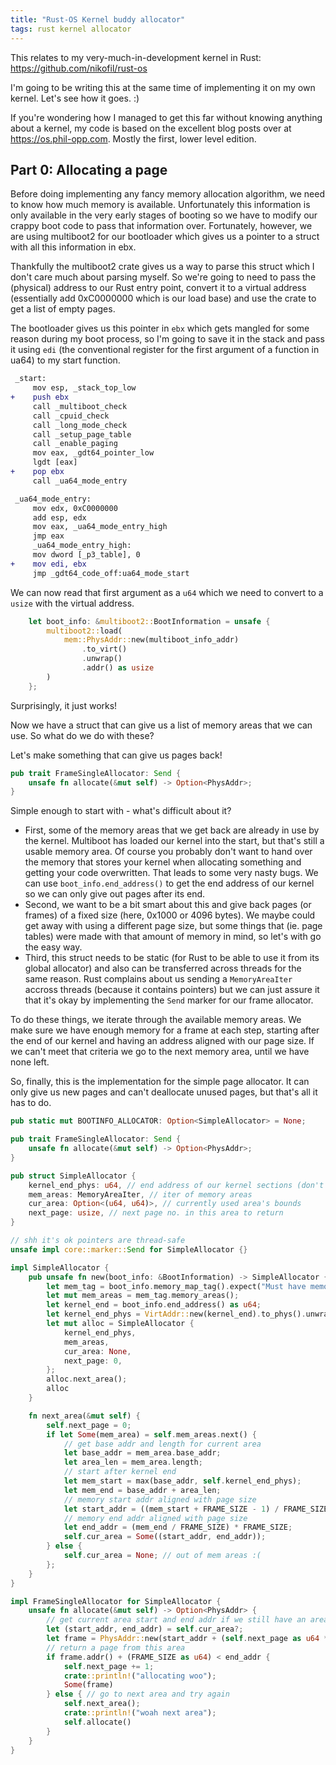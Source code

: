 ```yaml
---
title: "Rust-OS Kernel buddy allocator"
tags: rust kernel allocator
---
```


This relates to my very-much-in-development kernel in Rust: <https://github.com/nikofil/rust-os>

I'm going to be writing this at the same time of implementing it on my own kernel. Let's see how it goes. :)

If you're wondering how I managed to get this far without knowing anything about a kernel, my code is based on the excellent blog posts over at <https://os.phil-opp.com>. Mostly the first, lower level edition.

## Part 0: Allocating a page

Before doing implementing any fancy memory allocation algorithm, we need to know how much memory is available. Unfortunately this information is only available in the very early stages of booting so we have to modify our crappy boot code to pass that information over. Fortunately, however, we are using multiboot2 for our bootloader which gives us a pointer to a struct with all this information in ebx.

Thankfully the multiboot2 crate gives us a way to parse this struct which I don't care much about parsing myself. So we're going to need to pass the (physical) address to our Rust entry point, convert it to a virtual address (essentially add 0xC0000000 which is our load base) and use the crate to get a list of empty pages.

The bootloader gives us this pointer in `ebx` which gets mangled for some reason during my boot process, so I'm going to save it in the stack and pass it using `edi` (the conventional register for the first argument of a function in ua64) to my start function.

```diff
 _start:
     mov esp, _stack_top_low
+    push ebx
     call _multiboot_check
     call _cpuid_check
     call _long_mode_check
     call _setup_page_table
     call _enable_paging
     mov eax, _gdt64_pointer_low
     lgdt [eax]
+    pop ebx
     call _ua64_mode_entry

 _ua64_mode_entry:
     mov edx, 0xC0000000
     add esp, edx
     mov eax, _ua64_mode_entry_high
     jmp eax
     _ua64_mode_entry_high:
     mov dword [_p3_table], 0
+    mov edi, ebx
     jmp _gdt64_code_off:ua64_mode_start
```

We can now read that first argument as a `u64` which we need to convert to a `usize` with the virtual address.

```rust
    let boot_info: &multiboot2::BootInformation = unsafe {
        multiboot2::load(
            mem::PhysAddr::new(multiboot_info_addr)
                .to_virt()
                .unwrap()
                .addr() as usize
        )
    };
```

Surprisingly, it just works!

Now we have a struct that can give us a list of memory areas that we can use. So what do we do with these?

Let's make something that can give us pages back!

```rust
pub trait FrameSingleAllocator: Send {
    unsafe fn allocate(&mut self) -> Option<PhysAddr>;
}
```

Simple enough to start with - what's difficult about it?

* First, some of the memory areas that we get back are already in use by the kernel. Multiboot has loaded our kernel into the start, but that's still a usable memory area. Of course you probably don't want to hand over the memory that stores your kernel when allocating something and getting your code overwritten. That leads to some very nasty bugs. We can use `boot_info.end_address()` to get the end address of our kernel so we can only give out pages after its end.
* Second, we want to be a bit smart about this and give back pages (or frames) of a fixed size (here, 0x1000 or 4096 bytes). We maybe could get away with using a different page size, but some things that (ie. page tables) were made with that amount of memory in mind, so let's with go the easy way.
* Third, this struct needs to be static (for Rust to be able to use it from its global allocator) and also can be transferred across threads for the same reason. Rust complains about us sending a `MemoryAreaIter` accross threads (because it contains pointers) but we can just assure it that it's okay by implementing the `Send` marker for our frame allocator.

To do these things, we iterate through the available memory areas. We make sure we have enough memory for a frame at each step, starting after the end of our kernel and having an address aligned with our page size. If we can't meet that criteria we go to the next memory area, until we have none left.

So, finally, this is the implementation for the simple page allocator. It can only give us new pages and can't deallocate unused pages, but that's all it has to do.

```rust
pub static mut BOOTINFO_ALLOCATOR: Option<SimpleAllocator> = None;

pub trait FrameSingleAllocator: Send {
    unsafe fn allocate(&mut self) -> Option<PhysAddr>;
}

pub struct SimpleAllocator {
    kernel_end_phys: u64, // end address of our kernel sections (don't write before this!)
    mem_areas: MemoryAreaIter, // iter of memory areas
    cur_area: Option<(u64, u64)>, // currently used area's bounds
    next_page: usize, // next page no. in this area to return
}

// shh it's ok pointers are thread-safe
unsafe impl core::marker::Send for SimpleAllocator {} 

impl SimpleAllocator {
    pub unsafe fn new(boot_info: &BootInformation) -> SimpleAllocator {
        let mem_tag = boot_info.memory_map_tag().expect("Must have memory map tag");
        let mut mem_areas = mem_tag.memory_areas();
        let kernel_end = boot_info.end_address() as u64;
        let kernel_end_phys = VirtAddr::new(kernel_end).to_phys().unwrap().0.addr();
        let mut alloc = SimpleAllocator {
            kernel_end_phys,
            mem_areas,
            cur_area: None,
            next_page: 0,
        };
        alloc.next_area();
        alloc
    }

    fn next_area(&mut self) {
        self.next_page = 0;
        if let Some(mem_area) = self.mem_areas.next() {
            // get base addr and length for current area
            let base_addr = mem_area.base_addr;
            let area_len = mem_area.length;
            // start after kernel end
            let mem_start = max(base_addr, self.kernel_end_phys);
            let mem_end = base_addr + area_len;
            // memory start addr aligned with page size
            let start_addr = ((mem_start + FRAME_SIZE - 1) / FRAME_SIZE) * FRAME_SIZE;
            // memory end addr aligned with page size
            let end_addr = (mem_end / FRAME_SIZE) * FRAME_SIZE;
            self.cur_area = Some((start_addr, end_addr));
        } else {
            self.cur_area = None; // out of mem areas :(
        };
    }
}

impl FrameSingleAllocator for SimpleAllocator {
    unsafe fn allocate(&mut self) -> Option<PhysAddr> {
        // get current area start and end addr if we still have an area left
        let (start_addr, end_addr) = self.cur_area?;
        let frame = PhysAddr::new(start_addr + (self.next_page as u64 * FRAME_SIZE));
        // return a page from this area
        if frame.addr() + (FRAME_SIZE as u64) < end_addr {
            self.next_page += 1;
            crate::println!("allocating woo");
            Some(frame)
        } else { // go to next area and try again
            self.next_area();
            crate::println!("woah next area");
            self.allocate()
        }
    }
}
```
